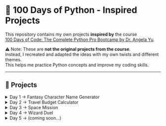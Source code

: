 # 🐍 100 Days of Python - Inspired Projects

This repository contains my own projects **inspired by** the course  
[100 Days of Code: The Complete Python Pro Bootcamp by Dr. Angela Yu](https://www.udemy.com/course/100-days-of-code/).

⚠️ Note: These are **not the original projects from the course**.  
Instead, I recreated and adapted the ideas with my own twists and different themes.  
This helps me practice Python concepts and improve my coding skills.

---

## 📌 Projects
<details>
  <summary>Day 1 → Fantasy Character Name Generator</summary>

**Description:**  
Generate magical names for fantasy creatures by combining an element/color and a creature.

**How it works:**  
- User inputs a magical creature (e.g., dragon, elf, unicorn).  
- User inputs an element or color (e.g., fire, ice, silver).  
- Program combines them with capitalization to create a character name.

**Example output:**  
Your fantasy character name could be: Silver Dragon

</details>

<details>
  <summary>Day 2 → Travel Budget Calculator</summary>

**Description:**  
Calculate a daily budget for a trip while saving a percentage for extras.

**How it works:**  
- User inputs total budget, number of travel days, and percentage to save.  
- Program calculates daily budget: 
daily_budget = (budget * (1 - savings_percent / 100)) / days

**Example output:**  
You can spend $42.50 per day for your trip!

</details>

<details>
  <summary>Day 3 → Space Mission</summary>

**Description:**  
Text-based adventure where you explore a mysterious planet and try to return safely.

**How it works:**  
- User makes decisions step by step (`land` or `orbit`, `explore` or `stay`, `crater` or `hill`).  
- Choices affect the outcome: success or game over.

**Example output:**  
Inside the cave, you find two paths. Do you go to the ‘crater’ or the ‘hill’? crater
You discover alien technology and safely return to your ship! You Win!

</details>

<details>
  <summary>Day 4 → Wizard Duel</summary>

**Description:**  
An element-based duel game where you battle the computer using Fire 🔥, Water 🌊, and Earth 🌍.

**Rules:**  
- Fire burns Earth → Fire wins  
- Earth absorbs Water → Earth wins  
- Water extinguishes Fire → Water wins

**How it works:**  
- User chooses an element (0 → Fire, 1 → Water, 2 → Earth).  
- Computer randomly chooses an element.  
- Game determines the winner according to the rules.

**Example output:**  
You chose Fire:
[ASCII FIRE ART]

Computer chose Earth:
[ASCII EARTH ART]

You win the duel! ✨

</details>

<details>
  <summary>Day 5 → (coming soon…)</summary>

Details coming soon! Stay tuned. 

</details>